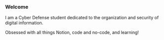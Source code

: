 ### Welcome

I am a Cyber Defense student dedicated to the organization and security of digital information.

Obsessed with all things Notion, code and no-code, and learning!

